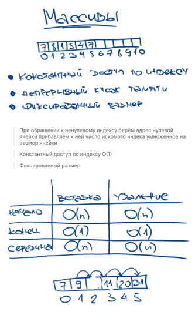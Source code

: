 ![img.png](assets/img.png)

> При обращении к ненулевому индексу берём адрес нулевой ячейки прибавляем к ней число искомого индека умноженное на размер ячейки

> Константный доступ по индексу О(1)

> Фиксированный размер

![img_1.png](assets/img_1.png)
